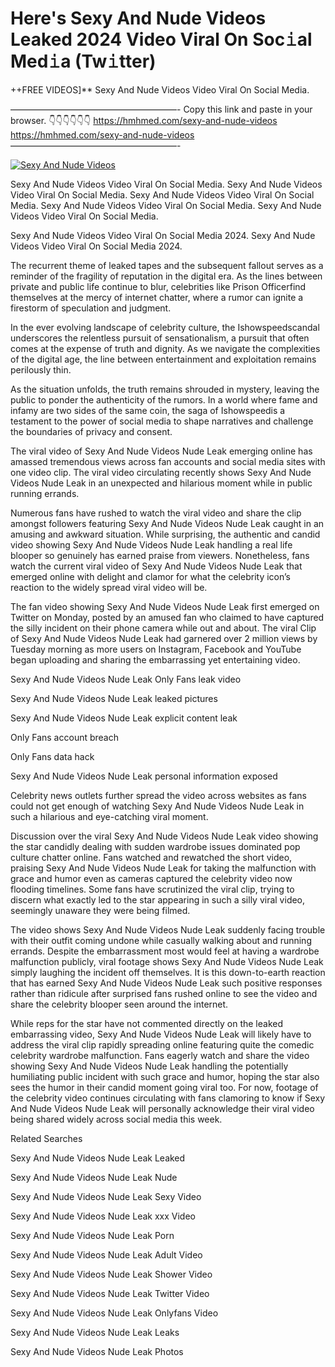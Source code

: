 # Here's Sexy And Nude Videos Leaked 2024 Video Viral On Soc𝚒al Med𝚒a (Tw𝚒tter)

++FREE VIDEOS]** Sexy And Nude Videos Video Viral On Social Media.

———————————————————-
Copy this link and paste in your browser.
👇👇👇👇👇👇
https://hmhmed.com/sexy-and-nude-videos
https://hmhmed.com/sexy-and-nude-videos
———————————————————-

[![Sexy And Nude Videos](https://i.imgur.com/dJHk4Zq.gif)](https://hmhmed.com/sexy-and-nude-videos)

Sexy And Nude Videos Video Viral On Social Media. Sexy And Nude Videos Video Viral On Social Media. Sexy And Nude Videos Video Viral On Social Media. Sexy And Nude Videos Video Viral On Social Media. Sexy And Nude Videos Video Viral On Social Media.

Sexy And Nude Videos Video Viral On Social Media 2024. Sexy And Nude Videos Video Viral On Social Media 2024.

The recurrent theme of leaked tapes and the subsequent fallout serves as a reminder of the fragility of reputation in the digital era. As the lines between private and public life continue to blur, celebrities like Prison Officerfind themselves at the mercy of internet chatter, where a rumor can ignite a firestorm of speculation and judgment.

In the ever evolving landscape of celebrity culture, the Ishowspeedscandal underscores the relentless pursuit of sensationalism, a pursuit that often comes at the expense of truth and dignity. As we navigate the complexities of the digital age, the line between entertainment and exploitation remains perilously thin.

As the situation unfolds, the truth remains shrouded in mystery, leaving the public to ponder the authenticity of the rumors. In a world where fame and infamy are two sides of the same coin, the saga of Ishowspeedis a testament to the power of social media to shape narratives and challenge the boundaries of privacy and consent.

The viral video of Sexy And Nude Videos Nude Leak emerging online has amassed tremendous views across fan accounts and social media sites with one video clip. The viral video circulating recently shows Sexy And Nude Videos Nude Leak in an unexpected and hilarious moment while in public running errands.

Numerous fans have rushed to watch the viral video and share the clip amongst followers featuring Sexy And Nude Videos Nude Leak caught in an amusing and awkward situation. While surprising, the authentic and candid video showing Sexy And Nude Videos Nude Leak handling a real life blooper so genuinely has earned praise from viewers. Nonetheless, fans watch the current viral video of Sexy And Nude Videos Nude Leak that emerged online with delight and clamor for what the celebrity icon’s reaction to the widely spread viral video will be.

The fan video showing Sexy And Nude Videos Nude Leak first emerged on Twitter on Monday, posted by an amused fan who claimed to have captured the silly incident on their phone camera while out and about. The viral Clip of Sexy And Nude Videos Nude Leak had garnered over 2 million views by Tuesday morning as more users on Instagram, Facebook and YouTube began uploading and sharing the embarrassing yet entertaining video.

Sexy And Nude Videos Nude Leak Only Fans leak video

Sexy And Nude Videos Nude Leak leaked pictures

Sexy And Nude Videos Nude Leak explicit content leak

Only Fans account breach

Only Fans data hack

Sexy And Nude Videos Nude Leak personal information exposed

Celebrity news outlets further spread the video across websites as fans could not get enough of watching Sexy And Nude Videos Nude Leak in such a hilarious and eye-catching viral moment.

Discussion over the viral Sexy And Nude Videos Nude Leak video showing the star candidly dealing with sudden wardrobe issues dominated pop culture chatter online. Fans watched and rewatched the short video, praising Sexy And Nude Videos Nude Leak for taking the malfunction with grace and humor even as cameras captured the celebrity video now flooding timelines. Some fans have scrutinized the viral clip, trying to discern what exactly led to the star appearing in such a silly viral video, seemingly unaware they were being filmed.

The video shows Sexy And Nude Videos Nude Leak suddenly facing trouble with their outfit coming undone while casually walking about and running errands. Despite the embarrassment most would feel at having a wardrobe malfunction publicly, viral footage shows Sexy And Nude Videos Nude Leak simply laughing the incident off themselves. It is this down-to-earth reaction that has earned Sexy And Nude Videos Nude Leak such positive responses rather than ridicule after surprised fans rushed online to see the video and share the celebrity blooper seen around the internet.

While reps for the star have not commented directly on the leaked embarrassing video, Sexy And Nude Videos Nude Leak will likely have to address the viral clip rapidly spreading online featuring quite the comedic celebrity wardrobe malfunction. Fans eagerly watch and share the video showing Sexy And Nude Videos Nude Leak handling the potentially humiliating public incident with such grace and humor, hoping the star also sees the humor in their candid moment going viral too. For now, footage of the celebrity video continues circulating with fans clamoring to know if Sexy And Nude Videos Nude Leak will personally acknowledge their viral video being shared widely across social media this week.

Related Searches

Sexy And Nude Videos Nude Leak Leaked

Sexy And Nude Videos Nude Leak Nude

Sexy And Nude Videos Nude Leak Sexy Video

Sexy And Nude Videos Nude Leak xxx Video

Sexy And Nude Videos Nude Leak Porn

Sexy And Nude Videos Nude Leak Adult Video

Sexy And Nude Videos Nude Leak Shower Video

Sexy And Nude Videos Nude Leak Twitter Video

Sexy And Nude Videos Nude Leak Onlyfans Video

Sexy And Nude Videos Nude Leak Leaks

Sexy And Nude Videos Nude Leak Photos